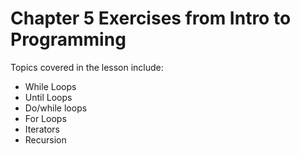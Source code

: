 # Chapter 5 Exercises from Intro to Programming

Topics covered in the lesson include:
* While Loops 
* Until Loops 
* Do/while loops
* For Loops
* Iterators
* Recursion
